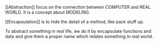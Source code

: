 [[Abstraction]] focus on the <a>connection</a> between COMPUTER and REAL WORLD. It is a concept about MODELING.

[[Encapsulation]] is to hide the detail of a method, like pack stuff up. 

To abstract something in real life, we do it by encapsulate functions and data and give them a proper name which relates something in real world.